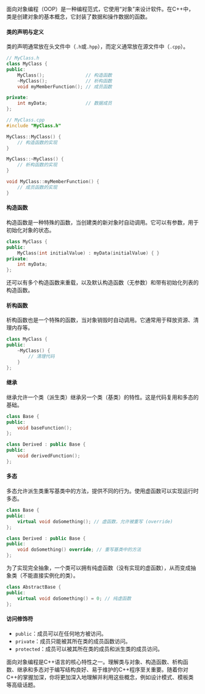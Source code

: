 面向对象编程（OOP）是一种编程范式，它使用“对象”来设计软件。在C++中，类是创建对象的基本概念，它封装了数据和操作数据的函数。

#### 类的声明与定义

类的声明通常放在头文件中（`.h`或`.hpp`），而定义通常放在源文件中（`.cpp`）。
```cpp
// MyClass.h
class MyClass {
public:
    MyClass();               // 构造函数
    ~MyClass();              // 析构函数
    void myMemberFunction(); // 成员函数

private:
    int myData;              // 数据成员
};

// MyClass.cpp
#include "MyClass.h"

MyClass::MyClass() {
    // 构造函数的实现
}

MyClass::~MyClass() {
    // 析构函数的实现
}

void MyClass::myMemberFunction() {
    // 成员函数的实现
}
```
#### 构造函数

构造函数是一种特殊的函数，当创建类的新对象时自动调用。它可以有参数，用于初始化对象的状态。
```cpp
class MyClass {
public:
    MyClass(int initialValue) : myData(initialValue) { }
private:
    int myData;
};
```
还可以有多个构造函数来重载，以及默认构造函数（无参数）和带有初始化列表的构造函数。

#### 析构函数

析构函数也是一个特殊的函数，当对象销毁时自动调用。它通常用于释放资源、清理内存等。
```cpp
class MyClass {
public:
    ~MyClass() {
        // 清理代码
    }
};
```

#### 继承

继承允许一个类（派生类）继承另一个类（基类）的特性。这是代码复用和多态的基础。
```cpp
class Base {
public:
    void baseFunction();
};

class Derived : public Base {
public:
    void derivedFunction();
};
```

#### 多态

多态允许派生类重写基类中的方法，提供不同的行为。使用虚函数可以实现运行时多态。
```cpp
class Base {
public:
    virtual void doSomething(); // 虚函数，允许被重写 (override)
};

class Derived : public Base {
public:
    void doSomething() override; // 重写基类中的方法
};
```

为了实现完全抽象，一个类可以拥有纯虚函数（没有实现的虚函数），从而变成抽象类（不能直接实例化的类）。
```cpp
class AbstractBase {
public:
    virtual void doSomething() = 0; // 纯虚函数
};
```

#### 访问修饰符

- `public`：成员可以在任何地方被访问。
- `private`：成员只能被其所在类的成员函数访问。
- `protected`：成员可以被其所在类的成员和派生类的成员访问。

面向对象编程是C++语言的核心特性之一。理解类与对象、构造函数、析构函数、继承和多态对于编写结构良好、易于维护的C++程序至关重要。随着你对C++的掌握加深，你将更加深入地理解并利用这些概念，例如设计模式、模板类等高级话题。